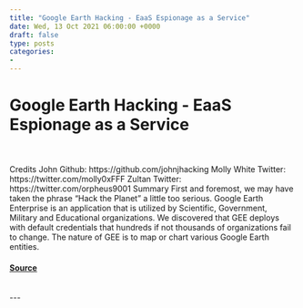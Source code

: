 ```yaml
---
title: "Google Earth Hacking - EaaS Espionage as a Service"
date: Wed, 13 Oct 2021 06:00:00 +0000
draft: false
type: posts
categories: 
- 
---
```

# Google Earth Hacking - EaaS Espionage as a Service

<br/>

<br/>
Credits John Github: https://github.com/johnjhacking Molly White Twitter: https://twitter.com/molly0xFFF Zultan Twitter: https://twitter.com/orpheus9001 Summary First and foremost, we may have taken the phrase “Hack the Planet” a little too serious. Google Earth Enterprise is an application that is utilized by Scientific, Government, Military and Educational organizations. We discovered that GEE deploys with default credentials that hundreds if not thousands of organizations fail to change. The nature of GEE is to map or chart various Google Earth entities.

#### [Source](https://johnjhacking.com/blog/gee-exploitation/)

<br/>
---
